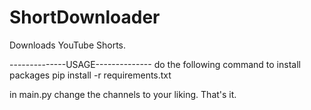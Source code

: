 # ShortDownloader
Downloads YouTube Shorts. 

--------------USAGE--------------
do the following command to install packages
pip install -r requirements.txt 

in main.py change the channels to your liking.
That's it.
